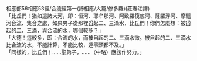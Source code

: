 相應部56相應53經/合流經第一(諦相應/大篇/修多羅)(莊春江譯)  
「比丘們！猶如這諸大河，即：恒河、耶牟那河、阿致羅筏底河、薩羅浮河、摩醯河合流、集合之處，如果男子從那裡舀起二、三滴水，比丘們！你們怎麼想：被舀起的二、三滴，與合流的水，哪個較多？」  
「大德！這較多，即：合流的水，而被舀起的二、三滴水微。被舀起的二、三滴水比合流的水，不能計算，不能比較，連零頭都不及。」  
「同樣的，比丘們！……聖弟子，……（中略）應該作努力。」  
  
  
